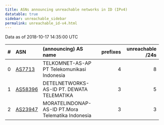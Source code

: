 ```yaml
---
title: ASNs announcing unreachable networks in ID (IPv4)
datatable: true
sidebar: unreachable_sidebar
permalink: unreachable_id-v4.html
---
```


Data as of 2018-10-17 14:35:00 UTC


<div class="datatable-begin"></div>

|   # | ASN                                    | (announcing) AS name                              |   prefixes |   unreachable /24s |
|----:|:---------------------------------------|:--------------------------------------------------|-----------:|-------------------:|
|   0 | [AS7713](unreachable_AS7713-v4.html)   | TELKOMNET-AS-AP PT Telekomunikasi Indonesia       |          4 |                  8 |
|   1 | [AS58396](unreachable_AS58396-v4.html) | DETELNETWORKS-AS-ID PT. DEWATA TELEMATIKA         |          3 |                  5 |
|   2 | [AS23947](unreachable_AS23947-v4.html) | MORATELINDONAP-AS-ID PT.Mora Telematika Indonesia |          3 |                  3 |

<div class="datatable-end"></div>